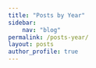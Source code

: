 ```yaml
---
title: "Posts by Year"
sidebar:
    nav: "blog"
permalink: /posts-year/
layout: posts
author_profile: true
---
```

